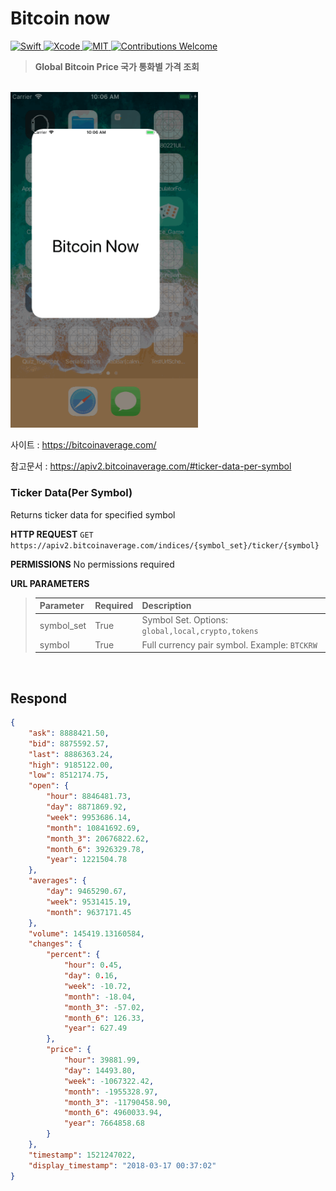 # Bitcoin now
<a href="https://swift.org">
 <img src="https://img.shields.io/badge/Swift-4-orange.svg"
      alt="Swift" />
</a>
<a href="https://developer.apple.com/xcode">
  <img src="https://img.shields.io/badge/Xcode-9-blue.svg"
      alt="Xcode">
</a>
<a href="https://opensource.org/licenses/MIT">
  <img src="https://img.shields.io/badge/License-MIT-red.svg"
      alt="MIT">
</a>
<a href="https://github.com/MessageKit/MessageKit/issues">
   <img src="https://img.shields.io/badge/contributions-welcome-brightgreen.svg?style=flat"
        alt="Contributions Welcome">
</a>

<br/>

> **Global Bitcoin Price 국가 통화별 가격 조회**

<br/>

<img src="/Img/Project/bitcoin_now.gif" title="Bitcoin" width="300px" float="center">

<br/>

사이트 : https://bitcoinaverage.com/

참고문서 : https://apiv2.bitcoinaverage.com/#ticker-data-per-symbol

### Ticker Data(Per Symbol)
Returns ticker data for specified symbol

**HTTP REQUEST**
`GET https://apiv2.bitcoinaverage.com/indices/{symbol_set}/ticker/{symbol}`

**PERMISSIONS**
No permissions required

**URL PARAMETERS**
> | Parameter	| Required | Description |
> | :--- | :--- |:--- |
> | symbol_set | True | Symbol Set. Options: `global,local,crypto,tokens` |
> | symbol | True |	Full currency pair symbol. Example: `BTCKRW` |

<br/>

## Respond
```JSON
{
    "ask": 8888421.50,
    "bid": 8875592.57,
    "last": 8886363.24,
    "high": 9185122.00,
    "low": 8512174.75,
    "open": {
        "hour": 8846481.73,
        "day": 8871869.92,
        "week": 9953686.14,
        "month": 10841692.69,
        "month_3": 20676822.62,
        "month_6": 3926329.78,
        "year": 1221504.78
    },
    "averages": {
        "day": 9465290.67,
        "week": 9531415.19,
        "month": 9637171.45
    },
    "volume": 145419.13160584,
    "changes": {
        "percent": {
            "hour": 0.45,
            "day": 0.16,
            "week": -10.72,
            "month": -18.04,
            "month_3": -57.02,
            "month_6": 126.33,
            "year": 627.49
        },
        "price": {
            "hour": 39881.99,
            "day": 14493.80,
            "week": -1067322.42,
            "month": -1955328.97,
            "month_3": -11790458.90,
            "month_6": 4960033.94,
            "year": 7664858.68
        }
    },
    "timestamp": 1521247022,
    "display_timestamp": "2018-03-17 00:37:02"
}
```
